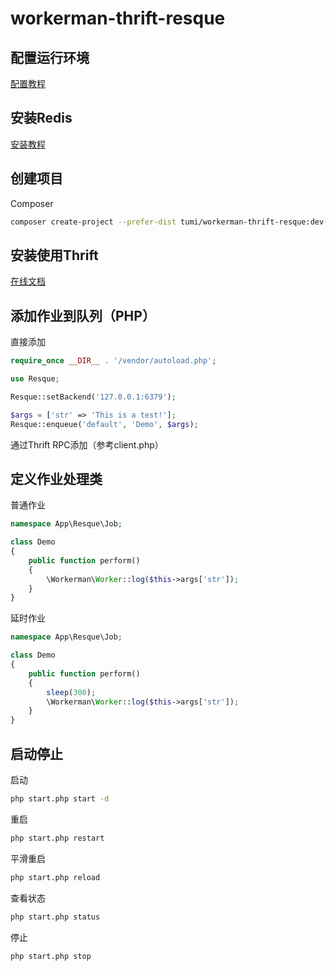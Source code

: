 workerman-thrift-resque
=========

配置运行环境
----------

[配置教程](http://www.workerman.net/install)

安装Redis
----------

[安装教程](http://redis.cn/download.html)

创建项目
----------

Composer
```sh
composer create-project --prefer-dist tumi/workerman-thrift-resque:dev-master
```

安装使用Thrift
----------

[在线文档](http://thrift.apache.org/docs/)

添加作业到队列（PHP）
----------

直接添加
```php
require_once __DIR__ . '/vendor/autoload.php';

use Resque;

Resque::setBackend('127.0.0.1:6379');

$args = ['str' => 'This is a test!'];
Resque::enqueue('default', 'Demo', $args);
```

通过Thrift RPC添加（参考client.php）

定义作业处理类
----------

普通作业
```php
namespace App\Resque\Job;

class Demo
{
    public function perform()
    {
        \Workerman\Worker::log($this->args['str']);
    }
}
```

延时作业
```php
namespace App\Resque\Job;

class Demo
{
    public function perform()
    {
        sleep(300);
        \Workerman\Worker::log($this->args['str']);
    }
}
```

启动停止
----------

启动
```sh
php start.php start -d
```

重启
```sh
php start.php restart
```

平滑重启  
```sh
php start.php reload
```

查看状态
```sh
php start.php status
```

停止
```sh
php start.php stop
```
